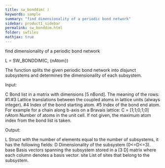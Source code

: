 ```yaml
---
title: sw_bonddim( )
keywords: sample
summary: "find dimensionality of a periodic bond network"
sidebar: product1_sidebar
permalink: sw_bonddim.html
folder: swfiles
mathjax: true
---
```

  find dimensionality of a periodic bond network
 
  L = SW_BONDDIM(C, {nAtom})
 
  The function splits the given periodic bond network into disjunct
  subsystems and determines the dimensionality of each subsystem.
 
  Input:
 
  C         Bond list in a matrix with dimensions [5 nBond]. The meaning of
            the rows:
                #1:#3   Lattice translations between the coupled atoms in
                        lattice units (always integer).
                #4      Index of the bond starting atom.
                #5      Index of the bond end atom.
            For example for a chain along b-axis on a Bravais lattice:
                C = [1;1;0;1;0]
  nAtom     Number of atoms in the unit cell. If not given, the maximum
            atom index from the bond list is taken.
 
  Output:
 
  L         Struct with the number of elements equal to the number of
            subsystems, it has the following fields:
                D       Dimensionality of the subsystem (0<=D<=3).
                base    Basis vectors spanning the subsystem stored in a
                        [3 D] matrix where each column denotes a basis
                        vector.
                site    List of sites that belong to the subsystem.
 
